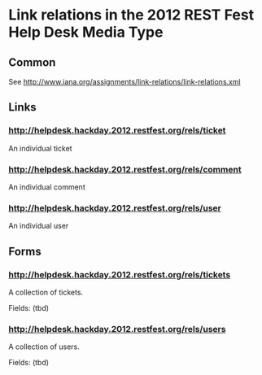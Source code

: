 # Link relations in the 2012 REST Fest Help Desk Media Type

## Common

See http://www.iana.org/assignments/link-relations/link-relations.xml

## Links

### http://helpdesk.hackday.2012.restfest.org/rels/ticket
An individual ticket

### http://helpdesk.hackday.2012.restfest.org/rels/comment
An individual comment

### http://helpdesk.hackday.2012.restfest.org/rels/user
An individual user

## Forms

### http://helpdesk.hackday.2012.restfest.org/rels/tickets
A collection of tickets.

Fields:
(tbd)

### http://helpdesk.hackday.2012.restfest.org/rels/users
A collection of users.

Fields:
(tbd)
